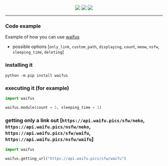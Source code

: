 <p align="center">
  <img src="https://img.shields.io/pypi/v/waifus?style=flat-square" </a>
  <img src="https://img.shields.io/pypi/l/waifus?style=flat-square" </a>
  <img src="https://img.shields.io/pypi/dm/waifus?style=flat-square" </a>
</p>

---

### Code example

Example of how you can use [waifus](https://pypi.org/project/waifus/) <br>
- possible options [`only_link`, `custom_path`, `displaying`, `count`, `meow`, `nsfw`, `sleeping_time`, `deleting`]

### installing it

```shell
python -m pip install waifus
```

### executing it (for example)

```python
import waifus

waifus.module(count = 5, sleeping_time = 1)
```

### getting only a link out [`https://api.waifu.pics/sfw/neko`, `https://api.waifu.pics/nsfw/neko`, `https://api.waifu.pics/sfw/waifu`, `https://api.waifu.pics/nsfw/waifu`]

```python
import waifus

waifus.getting_url("https://api.waifu.pics/sfw/waifu")
```